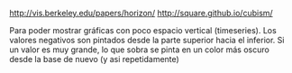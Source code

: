 http://vis.berkeley.edu/papers/horizon/
http://square.github.io/cubism/

Para poder mostrar gráficas con poco espacio vertical (timeseries).
Los valores negativos son pintados desde la parte superior hacia el inferior.
Si un valor es muy grande, lo que sobra se pinta en un color más oscuro desde la base de nuevo (y asi repetidamente)
